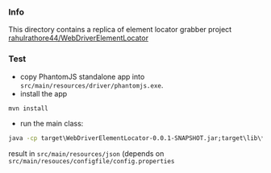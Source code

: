 ### Info


This directory contains a replica of element locator grabber project
[rahulrathore44/WebDriverElementLocator](https://github.com/rahulrathore44/WebDriverElementLocator)


### Test

* copy PhantomJS standalone app into `src/main/resources/driver/phantomjs.exe`.
* install the app
```cmd
mvn install
```
* run the main class:
```cmd
java -cp target\WebDriverElementLocator-0.0.1-SNAPSHOT.jar;target\lib\* com.driver.locator.MainClass
```
result in `src/main/resources/json` (depends on `src/main/resouces/configfile/config.properties`
